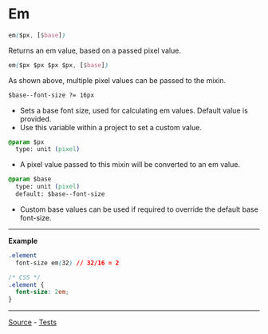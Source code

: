 # Em

```css
em($px, [$base])
```

Returns an em value, based on a passed pixel value.

```css
em($px $px $px $px, [$base])
```

As shown above, multiple pixel values can be passed to the mixin.

```css
$base--font-size ?= 16px
```
* Sets a base font size, used for calculating em values. Default value is provided.
* Use this variable within a project to set a custom value.

```css
@param $px
  type: unit (pixel)
```
* A pixel value passed to this mixin will be converted to an em value.

```css
@param $base
  type: unit (pixel)
  default: $base--font-size
```
* Custom base values can be used if required to override the default base font-size.

---

**Example**
```css
.element
  font-size em(32) // 32/16 = 2

/* CSS */
.element {
  font-size: 2em;
}
```

---

[Source](https://github.com/jackbrewer/stylus-mixins/blob/master/lib/stylus-mixins/units/em.styl) - [Tests](https://github.com/jackbrewer/stylus-mixins/blob/master/test/tests/units/em.styl)
